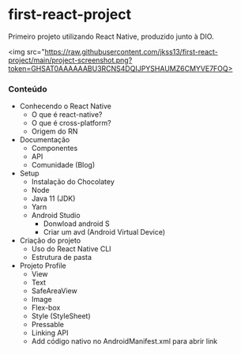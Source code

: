 # first-react-project
Primeiro projeto utilizando React Native, produzido junto à DIO.

<img src="https://raw.githubusercontent.com/jkss13/first-react-project/main/project-screenshot.png?token=GHSAT0AAAAAABU3RCNS4DQIJPYSHAUMZ6CMYVE7FOQ>

<h3>Conteúdo</h3>

- Conhecendo o React Native
  - O que é react-native?
  - O que é cross-platform?
  - Origem do RN
- Documentação
  - Componentes
  - API
  - Comunidade (Blog)
- Setup
  - Instalação do Chocolatey
  - Node
  - Java 11 (JDK)
  - Yarn
  - Android Studio
    - Donwload android S
    - Criar um avd (Android Virtual Device)
- Criação do projeto
  - Uso do React Native CLI
  - Estrutura de pasta
- Projeto Profile
  - View
  - Text
  - SafeAreaView
  - Image
  - Flex-box
  - Style (StyleSheet)
  - Pressable
  - Linking API
  - Add código nativo no AndroidManifest.xml para abrir link
